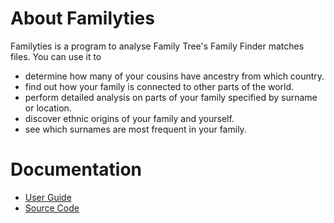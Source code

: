 # About Familyties #

Familyties is a program to analyse Family Tree's Family Finder matches files. You can use it to

  * determine how many of your cousins have ancestry from which country.
  * find out how your family is connected to other parts of the world.
  * perform detailed analysis on parts of your family specified by surname or location.
  * discover ethnic origins of your family and yourself.
  * see which surnames are most frequent in your family.

# Documentation #

  * [User Guide](https://familyties.googlecode.com/git/doc/familyties.pdf)
  * [Source Code](http://godoc.org/code.google.com/p/familyties)